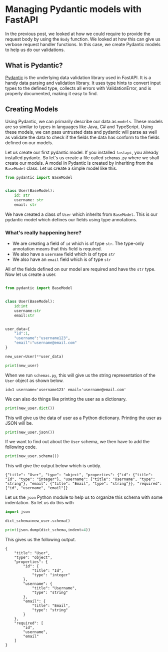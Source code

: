 # Managing Pydantic models with FastAPI

In the previous post, we looked at how we could require to provide the request body by using the `Body` function. We looked at how this can give us verbose request handler functions. In this case, we create Pydantic models to help us do our validations.

## What is Pydantic?

[Pydantic](https://pydantic-docs.helpmanual.io/) is the underlying data validation library used in FastAPI. It is a handy data parsing and validation library. It uses type hints to convert input types to the defined type, collects all errors with ValidationError, and is properly documented, making it easy to find.

## Creating Models

Using Pydantic, we can primarily describe our data as `models`. These models are so similar to types in languages like Java, C# and TypeScript. Using these models, we can pass untrusted data and pydantic will parse as well as validate the data to check if the fields the data has conform to the fields defined on our models.

Let us create our first pydantic model. If you installed `fastapi`, you already installed pydantc. So let's us create a file called `schemas.py` where we shall create our models. A model in Pydantic is created by inheriting from the `BaseModel` class. Let us create a simple model like this.

```python
from pydantic import BaseModel


class User(BaseModel):
    id: str 
    username: str
    email: str
```  
We have created a class of `User` which inherits from `BaseModel`. This is our pydantic model which defines our fields using type annotations.  

### What's really happening here?
- We are creating a field of `id` which is of type `str`. The type-only annotation means that this field is required. 
- We also have a `username` field which is of type `str`
- We also have an `email` field which is of type `str`  

All of the fields defined on our model are required and have the `str` type. Now let us create a user. 
```python

from pydantic import BaseModel


class User(BaseModel):
    id:int
    username:str
    email:str


user_data={
    "id":1,
    "username":"username123",
    "email":"username@email.com"
}

new_user=User(**user_data)

print(new_user)
```  

When we run `schemas.py`, this will give us the string representation of the `User` object as shown below. 
```
id=1 username='username123' email='username@email.com'
```  
We can also do things like printing the user as a dictionary.  
```python
print(new_user.dict())
```  
This will give us the data of user as a Python dictionary. Printing the user as JSON will be.  
```python
print(new_user.json())
```  

If we want to find out about the `User` schema, we then have to add the following code.  
```python
print(new_user.schema())
```  
This will give the output below which is untidy.  
```
{"title": "User", "type": "object", "properties": {"id": {"title": "Id", "type": "integer"}, "username": {"title": "Username", "type": "string"}, "email": {"title": "Email", "type": "string"}}, "required": ["id", "username", "email"]}
```  
Let us the `json` Python module to help us to organize this schema with some indentation. So let us do this with  
```python
import json

dict_schema=new_user.schema()

print(json.dump(dict_schema,indent=4))

```
This gives us the following output.  
```
{
    "title": "User",
    "type": "object",
    "properties": {
        "id": {
            "title": "Id",
            "type": "integer"
        },
        "username": {
            "title": "Username",
            "type": "string"
        },
        "email": {
            "title": "Email",
            "type": "string"
        }
    },
    "required": [
        "id",
        "username",
        "email"
    ]
}
```

